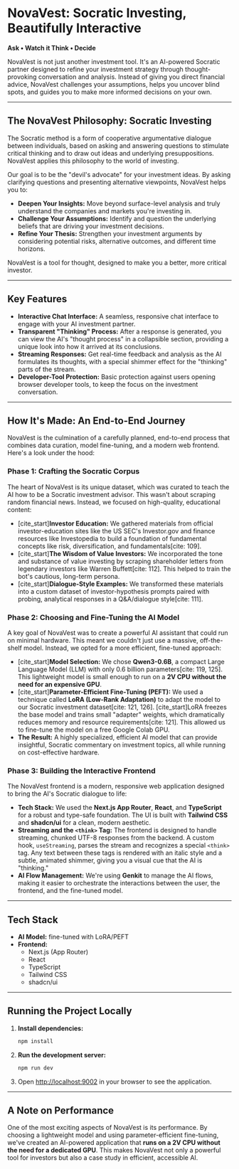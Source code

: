 # NovaVest: Socratic Investing, Beautifully Interactive

**Ask • Watch it Think • Decide**

NovaVest is not just another investment tool. It's an AI-powered Socratic partner designed to refine your investment strategy through thought-provoking conversation and analysis. Instead of giving you direct financial advice, NovaVest challenges your assumptions, helps you uncover blind spots, and guides you to make more informed decisions on your own.

-----

## The NovaVest Philosophy: Socratic Investing

The Socratic method is a form of cooperative argumentative dialogue between individuals, based on asking and answering questions to stimulate critical thinking and to draw out ideas and underlying presuppositions. NovaVest applies this philosophy to the world of investing.

Our goal is to be the "devil's advocate" for your investment ideas. By asking clarifying questions and presenting alternative viewpoints, NovaVest helps you to:

  * **Deepen Your Insights:** Move beyond surface-level analysis and truly understand the companies and markets you're investing in.
  * **Challenge Your Assumptions:** Identify and question the underlying beliefs that are driving your investment decisions.
  * **Refine Your Thesis:** Strengthen your investment arguments by considering potential risks, alternative outcomes, and different time horizons.

NovaVest is a tool for thought, designed to make you a better, more critical investor.

-----

## Key Features

  * **Interactive Chat Interface:** A seamless, responsive chat interface to engage with your AI investment partner.
  * **Transparent "Thinking" Process:** After a response is generated, you can view the AI's "thought process" in a collapsible section, providing a unique look into how it arrived at its conclusions.
  * **Streaming Responses:** Get real-time feedback and analysis as the AI formulates its thoughts, with a special shimmer effect for the "thinking" parts of the stream.
  * **Developer-Tool Protection:** Basic protection against users opening browser developer tools, to keep the focus on the investment conversation.

-----

## How It's Made: An End-to-End Journey

NovaVest is the culmination of a carefully planned, end-to-end process that combines data curation, model fine-tuning, and a modern web frontend. Here's a look under the hood:

### Phase 1: Crafting the Socratic Corpus

The heart of NovaVest is its unique dataset, which was curated to teach the AI how to be a Socratic investment advisor. This wasn't about scraping random financial news. Instead, we focused on high-quality, educational content:

  * [cite\_start]**Investor Education:** We gathered materials from official investor-education sites like the US SEC's Investor.gov and finance resources like Investopedia to build a foundation of fundamental concepts like risk, diversification, and fundamentals[cite: 109].
  * [cite\_start]**The Wisdom of Value Investors:** We incorporated the tone and substance of value investing by scraping shareholder letters from legendary investors like Warren Buffett[cite: 112]. This helped to train the bot's cautious, long-term persona.
  * [cite\_start]**Dialogue-Style Examples:** We transformed these materials into a custom dataset of investor-hypothesis prompts paired with probing, analytical responses in a Q\&A/dialogue style[cite: 111].

### Phase 2: Choosing and Fine-Tuning the AI Model

A key goal of NovaVest was to create a powerful AI assistant that could run on minimal hardware. This meant we couldn't just use a massive, off-the-shelf model. Instead, we opted for a more efficient, fine-tuned approach:

  * [cite\_start]**Model Selection:** We chose **Qwen3-0.6B**, a compact Large Language Model (LLM) with only 0.6 billion parameters[cite: 119, 125]. This lightweight model is small enough to run on a **2V CPU without the need for an expensive GPU**.
  * [cite\_start]**Parameter-Efficient Fine-Tuning (PEFT):** We used a technique called **LoRA (Low-Rank Adaptation)** to adapt the model to our Socratic investment dataset[cite: 121, 126]. [cite\_start]LoRA freezes the base model and trains small "adapter" weights, which dramatically reduces memory and resource requirements[cite: 121]. This allowed us to fine-tune the model on a free Google Colab GPU.
  * **The Result:** A highly specialized, efficient AI model that can provide insightful, Socratic commentary on investment topics, all while running on cost-effective hardware.

### Phase 3: Building the Interactive Frontend

The NovaVest frontend is a modern, responsive web application designed to bring the AI's Socratic dialogue to life:

  * **Tech Stack:** We used the **Next.js App Router**, **React**, and **TypeScript** for a robust and type-safe foundation. The UI is built with **Tailwind CSS** and **shadcn/ui** for a clean, modern aesthetic.
  * **Streaming and the `<think>` Tag:** The frontend is designed to handle streaming, chunked UTF-8 responses from the backend. A custom hook, `useStreaming`, parses the stream and recognizes a special `<think>` tag. Any text between these tags is rendered with an italic style and a subtle, animated shimmer, giving you a visual cue that the AI is "thinking."
  * **AI Flow Management:** We're using **Genkit** to manage the AI flows, making it easier to orchestrate the interactions between the user, the frontend, and the fine-tuned model.

-----

## Tech Stack

  * **AI Model:** fine-tuned with LoRA/PEFT
  * **Frontend:**
      * Next.js (App Router)
      * React
      * TypeScript
      * Tailwind CSS
      * shadcn/ui
 

-----

## Running the Project Locally

1.  **Install dependencies:**

    ```bash
    npm install
    ```

2.  **Run the development server:**

    ```bash
    npm run dev
    ```

3.  Open [http://localhost:9002](https://www.google.com/search?q=http://localhost:9002) in your browser to see the application.

-----

## A Note on Performance

One of the most exciting aspects of NovaVest is its performance. By choosing a lightweight model and using parameter-efficient fine-tuning, we've created an AI-powered application that **runs on a 2V CPU without the need for a dedicated GPU**. This makes NovaVest not only a powerful tool for investors but also a case study in efficient, accessible AI.
